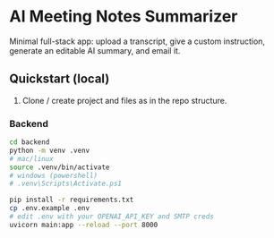 # AI Meeting Notes Summarizer

Minimal full-stack app: upload a transcript, give a custom instruction, generate an editable AI summary, and email it.

## Quickstart (local)

1. Clone / create project and files as in the repo structure.

### Backend
```bash
cd backend
python -m venv .venv
# mac/linux
source .venv/bin/activate
# windows (powershell)
# .venv\Scripts\Activate.ps1

pip install -r requirements.txt
cp .env.example .env
# edit .env with your OPENAI_API_KEY and SMTP creds
uvicorn main:app --reload --port 8000
